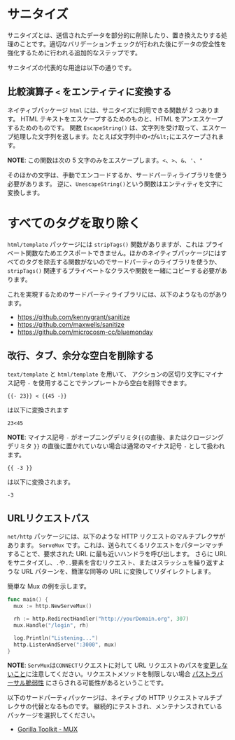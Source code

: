 サニタイズ
============

サニタイズとは、送信されたデータを部分的に削除したり、置き換えたりする処理のことです。適切なバリデーションチェックが行われた後にデータの安全性を強化するために行われる追加的なステップです。

サニタイズの代表的な用途は以下の通りです。

## 比較演算子 `<` をエンティティに変換する

ネイティブパッケージ `html` には、サニタイズに利用できる関数が 2 つあります。
HTML テキストをエスケープするためのものと、HTML をアンエスケープするためのものです。
関数 `EscapeString()` は、文字列を受け取って、エスケープ処理した文字列を返します。たとえば文字列中の`<`が`&lt;`にエスケープされます。

**NOTE**: この関数は次の 5 文字のみをエスケープします。`<`、`>`、`&`、`'`、`"`

そのほかの文字は、手動でエンコードするか、サードパーティライブラリを使う必要があります。
逆に、`UnescapeString()`という関数はエンティティを文字に変換します。

# すべてのタグを取り除く

`html/template` パッケージには `stripTags()` 関数がありますが、これは
プライベート関数なためエクスポートできません。ほかのネイティブパッケージにはすべてのタグを除去する関数がないのでサードパーティのライブラリを使うか、`stripTags()` 関連するプライベートなクラスや関数を一緒にコピーする必要があります。

これを実現するためのサードパーティライブラリには、以下のようなものがあります。

* https://github.com/kennygrant/sanitize
* https://github.com/maxwells/sanitize
* https://github.com/microcosm-cc/bluemonday

## 改行、タブ、余分な空白を削除する

`text/template` と `html/template` を用いて、
アクションの区切り文字にマイナス記号 `-` を使用することでテンプレートから空白を削除できます。

```
{{- 23}} < {{45 -}}
```

は以下に変換されます

```
23<45
```

**NOTE**: マイナス記号 `-` がオープニングデリミタ`{{`の直後、またはクロージングデリミタ `}}` の直後に置かれていない場合は通常のマイナス記号 `-` として扱われます。

```
{{ -3 }}
```

は以下に変換されます。

```
-3
```

## URLリクエストパス

`net/http` パッケージには、以下のような HTTP リクエストのマルチプレクサがあります。
`ServeMux` です。これは、送られてくるリクエストをパターンマッチすることで、要求された URL に最も近いハンドラを呼び出します。
さらに URL をサニタイズし、`.`や`..`要素を含むリクエスト、またはスラッシュを繰り返すような URL パターンを、簡潔な同等の URL に変換してリダイレクトします。

簡単な Mux の例を示します。

```go
func main() {
  mux := http.NewServeMux()

  rh := http.RedirectHandler("http://yourDomain.org", 307)
  mux.Handle("/login", rh)

  log.Println("Listening...")
  http.ListenAndServe(":3000", mux)
}
```

**NOTE**: `ServMux`は`CONNECT`リクエストに対して URL リクエストのパスを[変更しないこと][2]に注意してください。リクエストメソッドを制限しない場合 [パストラバーサル脆弱性][3] にさらされる可能性があるということです。

以下のサードパーティパッケージは、ネイティブの HTTP リクエストマルチプレクサの代替となるものです。
継続的にテストされ、メンテナンスされているパッケージを選択してください。


* [Gorilla Toolkit - MUX][1]

[1]: http://www.gorillatoolkit.org/pkg/mux
[2]: https://golang.org/pkg/net/http/#ServeMux.Handler
[3]: https://ilyaglotov.com/blog/servemux-and-path-traversal
